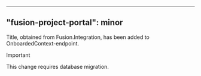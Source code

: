 
---
"fusion-project-portal": minor
--- 
Title, obtained from Fusion.Integration, has been added to OnboardedContext-endpoint.


> [!IMPORTANT]  
> This change requires database migration.
